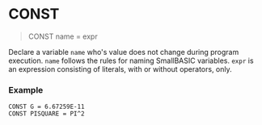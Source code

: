 # CONST

> CONST name = expr

Declare a variable `name` who's value does not change during program execution. `name` follows the rules for naming SmallBASIC variables. `expr` is an expression consisting of literals, with or without operators, only.

### Example

```
CONST G = 6.67259E-11
CONST PISQUARE = PI^2
```
